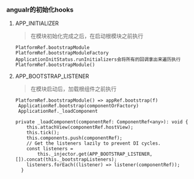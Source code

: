 ### angualr的初始化hooks

1. APP_INITIALIZER

   > 在模块初始化完成之后，在启动根模块之前执行

   ```
   PlatformRef.bootstrapModule
   PlatformRef.bootstrapModuleFactory
   ApplicationInitStatus.runInitializers会将所有的回调拿出来遍历执行
   PlatformRef.bootstrapModule()
   
   ```

   

2. APP_BOOTSTRAP_LISTENER

   > 在模块启动后，加载根组件之前执行
   
   ```
   PlatformRef.bootstrapModule() => appRef.bootstrap(f)
   	ApplicationRef.bootstrap(componentOrFactory)
   	ApplicationRef._loadComponent
   	
   private _loadComponent(componentRef: ComponentRef<any>): void {
       this.attachView(componentRef.hostView);
       this.tick();
       this.components.push(componentRef);
       // Get the listeners lazily to prevent DI cycles.
       const listeners =
           this._injector.get(APP_BOOTSTRAP_LISTENER, []).concat(this._bootstrapListeners);
       listeners.forEach((listener) => listener(componentRef));
     }
   ```
   
   
